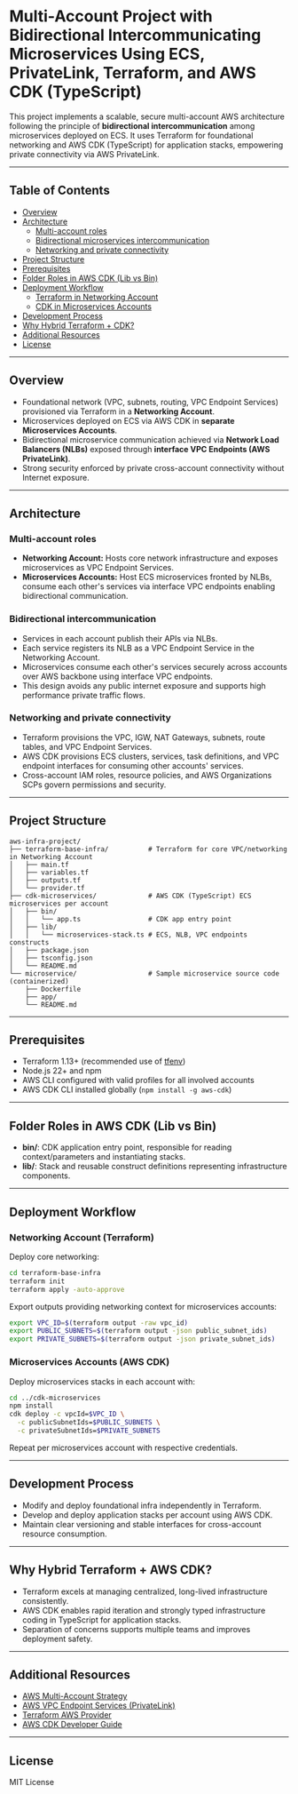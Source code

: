# Multi-Account Project with Bidirectional Intercommunicating Microservices Using ECS, PrivateLink, Terraform, and AWS CDK (TypeScript)

This project implements a scalable, secure multi-account AWS architecture following the principle of **bidirectional intercommunication** among microservices deployed on ECS. It uses Terraform for foundational networking and AWS CDK (TypeScript) for application stacks, empowering private connectivity via AWS PrivateLink.

---

## Table of Contents

- [Overview](#overview)
- [Architecture](#architecture)
    - [Multi-account roles](#multi-account-roles)
    - [Bidirectional microservices intercommunication](#bidirectional-microservices-intercommunication)
    - [Networking and private connectivity](#networking-and-private-connectivity)
- [Project Structure](#project-structure)
- [Prerequisites](#prerequisites)
- [Folder Roles in AWS CDK (Lib vs Bin)](#folder-roles-in-aws-cdk-lib-vs-bin)
- [Deployment Workflow](#deployment-workflow)
    - [Terraform in Networking Account](#networking-account-terraform)
    - [CDK in Microservices Accounts](#microservices-accounts-aws-cdk)
- [Development Process](#development-process)
- [Why Hybrid Terraform + CDK?](#why-hybrid-terraform--aws-cdk)
- [Additional Resources](#additional-resources)
- [License](#license)

---

## Overview

- Foundational network (VPC, subnets, routing, VPC Endpoint Services) provisioned via Terraform in a **Networking Account**.
- Microservices deployed on ECS via AWS CDK in **separate Microservices Accounts**.
- Bidirectional microservice communication achieved via **Network Load Balancers (NLBs)** exposed through **interface VPC Endpoints (AWS PrivateLink)**.
- Strong security enforced by private cross-account connectivity without Internet exposure.

---

## Architecture

### Multi-account roles

- **Networking Account:** Hosts core network infrastructure and exposes microservices as VPC Endpoint Services.
- **Microservices Accounts:** Host ECS microservices fronted by NLBs, consume each other's services via interface VPC endpoints enabling bidirectional communication.

### Bidirectional intercommunication

- Services in each account publish their APIs via NLBs.
- Each service registers its NLB as a VPC Endpoint Service in the Networking Account.
- Microservices consume each other's services securely across accounts over AWS backbone using interface VPC endpoints.
- This design avoids any public internet exposure and supports high performance private traffic flows.

### Networking and private connectivity

- Terraform provisions the VPC, IGW, NAT Gateways, subnets, route tables, and VPC Endpoint Services.
- AWS CDK provisions ECS clusters, services, task definitions, and VPC endpoint interfaces for consuming other accounts' services.
- Cross-account IAM roles, resource policies, and AWS Organizations SCPs govern permissions and security.

---

## Project Structure

```
aws-infra-project/
├── terraform-base-infra/          # Terraform for core VPC/networking in Networking Account
│   ├── main.tf
│   ├── variables.tf
│   ├── outputs.tf
│   └── provider.tf
├── cdk-microservices/             # AWS CDK (TypeScript) ECS microservices per account
│   ├── bin/
│   │   └── app.ts                 # CDK app entry point
│   ├── lib/
│   │   └── microservices-stack.ts # ECS, NLB, VPC endpoints constructs
│   ├── package.json
│   ├── tsconfig.json
│   └── README.md
└── microservice/                  # Sample microservice source code (containerized)
    ├── Dockerfile
    ├── app/
    └── README.md
```

---

## Prerequisites

- Terraform 1.13+ (recommended use of [tfenv](https://github.com/tfutils/tfenv))
- Node.js 22+ and npm
- AWS CLI configured with valid profiles for all involved accounts
- AWS CDK CLI installed globally (`npm install -g aws-cdk`)

---

## Folder Roles in AWS CDK (Lib vs Bin)

- **bin/**: CDK application entry point, responsible for reading context/parameters and instantiating stacks.
- **lib/**: Stack and reusable construct definitions representing infrastructure components.

---

## Deployment Workflow

### Networking Account (Terraform)

Deploy core networking:

```bash
cd terraform-base-infra
terraform init
terraform apply -auto-approve
```

Export outputs providing networking context for microservices accounts:

```bash
export VPC_ID=$(terraform output -raw vpc_id)
export PUBLIC_SUBNETS=$(terraform output -json public_subnet_ids)
export PRIVATE_SUBNETS=$(terraform output -json private_subnet_ids)
```

### Microservices Accounts (AWS CDK)

Deploy microservices stacks in each account with:

```bash
cd ../cdk-microservices
npm install
cdk deploy -c vpcId=$VPC_ID \
  -c publicSubnetIds=$PUBLIC_SUBNETS \
  -c privateSubnetIds=$PRIVATE_SUBNETS
```

Repeat per microservices account with respective credentials.

---

## Development Process

- Modify and deploy foundational infra independently in Terraform.
- Develop and deploy application stacks per account using AWS CDK.
- Maintain clear versioning and stable interfaces for cross-account resource consumption.

---

## Why Hybrid Terraform + AWS CDK?

- Terraform excels at managing centralized, long-lived infrastructure consistently.
- AWS CDK enables rapid iteration and strongly typed infrastructure coding in TypeScript for application stacks.
- Separation of concerns supports multiple teams and improves deployment safety.

---

## Additional Resources

- [AWS Multi-Account Strategy](https://docs.aws.amazon.com/whitepapers/latest/organizing-your-aws-environment/)
- [AWS VPC Endpoint Services (PrivateLink)](https://docs.aws.amazon.com/vpc/latest/privatelink/vpc-endpoints.html)
- [Terraform AWS Provider](https://registry.terraform.io/providers/hashicorp/aws/latest/docs)
- [AWS CDK Developer Guide](https://docs.aws.amazon.com/cdk/latest/guide/home.html)

---

## License

MIT License